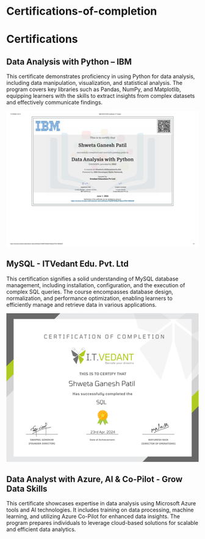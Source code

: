 # Certifications-of-completion

# Certifications

## Data Analysis with Python – IBM
This certificate demonstrates proficiency in using Python for data analysis, including data manipulation, visualization, and statistical analysis. The program covers key libraries such as Pandas, NumPy, and Matplotlib, equipping learners with the skills to extract insights from complex datasets and effectively communicate findings.

<img src="IBM DA0101EN Certificate _ IT Vedant1.jpg">

## MySQL - ITVedant Edu. Pvt. Ltd
This certification signifies a solid understanding of MySQL database management, including installation, configuration, and the execution of complex SQL queries. The course encompasses database design, normalization, and performance optimization, enabling learners to efficiently manage and retrieve data in various applications.

<img Src="SQL Certificate.jpg">

## Data Analyst with Azure, AI & Co-Pilot - Grow Data Skills
This certificate showcases expertise in data analysis using Microsoft Azure tools and AI technologies. It includes training on data processing, machine learning, and utilizing Azure Co-Pilot for enhanced data insights. The program prepares individuals to leverage cloud-based solutions for scalable and efficient data analytics.
